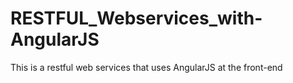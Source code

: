 RESTFUL_Webservices_with-AngularJS
==================================

This is a restful web services that uses AngularJS at the front-end 
